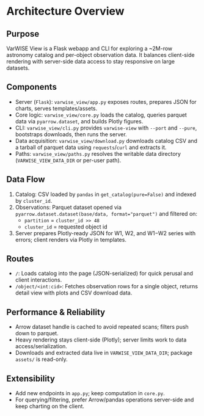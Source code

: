 # Architecture Overview
## Purpose
VarWISE View is a Flask webapp and CLI for exploring a ~2M-row astronomy catalog and per-object observation data. It balances client-side rendering with server-side data access to stay responsive on large datasets.
## Components
- Server (`Flask`): `varwise_view/app.py` exposes routes, prepares JSON for charts, serves templates/assets.
- Core logic: `varwise_view/core.py` loads the catalog, queries parquet data via `pyarrow.dataset`, and builds Plotly figures.
- CLI: `varwise_view/cli.py` provides `varwise-view` with `--port` and `--pure`, bootstraps downloads, then runs the server.
- Data acquisition: `varwise_view/download.py` downloads catalog CSV and a tarball of parquet data using `requests`/`curl` and extracts it.
- Paths: `varwise_view/paths.py` resolves the writable data directory (`VARWISE_VIEW_DATA_DIR` or per-user path).
## Data Flow
1) Catalog: CSV loaded by `pandas` in `get_catalog(pure=False)` and indexed by `cluster_id`.
2) Observations: Parquet dataset opened via `pyarrow.dataset.dataset(base/data, format="parquet")` and filtered on:
   - `partition` = `cluster_id >> 48`
   - `cluster_id` = requested object id
3) Server prepares Plotly-ready JSON for W1, W2, and W1−W2 series with errors; client renders via Plotly in templates.
## Routes
- `/`: Loads catalog into the page (JSON-serialized) for quick perusal and client interactions.
- `/object/<int:cid>`: Fetches observation rows for a single object, returns detail view with plots and CSV download data.
## Performance & Reliability
- Arrow dataset handle is cached to avoid repeated scans; filters push down to parquet.
- Heavy rendering stays client-side (Plotly); server limits work to data access/serialization.
- Downloads and extracted data live in `VARWISE_VIEW_DATA_DIR`; package `assets/` is read-only.
## Extensibility
- Add new endpoints in `app.py`; keep computation in `core.py`.
- For querying/filtering, prefer Arrow/pandas operations server-side and keep charting on the client.
